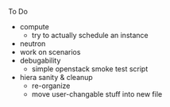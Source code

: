 To Do
- compute
  - try to actually schedule an instance
- neutron
- work on scenarios
- debugability
  - simple openstack smoke test script
- hiera sanity & cleanup
  - re-organize
  - move user-changable stuff into new file
